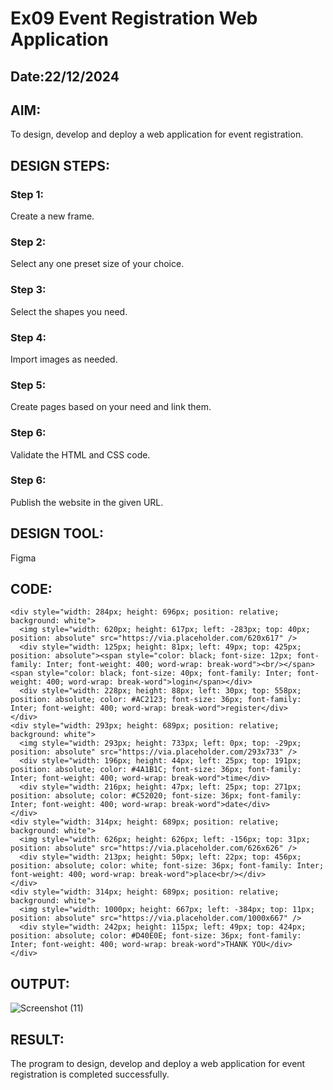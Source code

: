 # Ex09 Event Registration Web Application
## Date:22/12/2024

## AIM:
To design, develop and deploy a web application for event registration.

## DESIGN STEPS:

### Step 1:
Create a new frame.

### Step 2:
Select any one preset size of your choice.

### Step 3:
Select the shapes you need.

### Step 4:
Import images as needed.

### Step 5:
Create pages based on your need and link them.

### Step 6:

Validate the HTML and CSS code.

### Step 6:

Publish the website in the given URL.

## DESIGN TOOL:
Figma

## CODE:
```
<div style="width: 284px; height: 696px; position: relative; background: white">
  <img style="width: 620px; height: 617px; left: -283px; top: 40px; position: absolute" src="https://via.placeholder.com/620x617" />
  <div style="width: 125px; height: 81px; left: 49px; top: 425px; position: absolute"><span style="color: black; font-size: 12px; font-family: Inter; font-weight: 400; word-wrap: break-word"><br/></span><span style="color: black; font-size: 40px; font-family: Inter; font-weight: 400; word-wrap: break-word">login</span></div>
  <div style="width: 228px; height: 88px; left: 30px; top: 558px; position: absolute; color: #AC2123; font-size: 36px; font-family: Inter; font-weight: 400; word-wrap: break-word">register</div>
</div>
<div style="width: 293px; height: 689px; position: relative; background: white">
  <img style="width: 293px; height: 733px; left: 0px; top: -29px; position: absolute" src="https://via.placeholder.com/293x733" />
  <div style="width: 196px; height: 44px; left: 25px; top: 191px; position: absolute; color: #4A1B1C; font-size: 36px; font-family: Inter; font-weight: 400; word-wrap: break-word">time</div>
  <div style="width: 216px; height: 47px; left: 25px; top: 271px; position: absolute; color: #C52020; font-size: 36px; font-family: Inter; font-weight: 400; word-wrap: break-word">date</div>
</div>
<div style="width: 314px; height: 689px; position: relative; background: white">
  <img style="width: 626px; height: 626px; left: -156px; top: 31px; position: absolute" src="https://via.placeholder.com/626x626" />
  <div style="width: 213px; height: 50px; left: 22px; top: 456px; position: absolute; color: white; font-size: 36px; font-family: Inter; font-weight: 400; word-wrap: break-word">place<br/></div>
</div>
<div style="width: 314px; height: 689px; position: relative; background: white">
  <img style="width: 1000px; height: 667px; left: -384px; top: 11px; position: absolute" src="https://via.placeholder.com/1000x667" />
  <div style="width: 242px; height: 115px; left: 49px; top: 424px; position: absolute; color: #D40E0E; font-size: 36px; font-family: Inter; font-weight: 400; word-wrap: break-word">THANK YOU</div>
</div>
```

## OUTPUT:

![Screenshot (11)](https://github.com/user-attachments/assets/2692b800-b934-4b65-a55e-9d840aa9c6c8)


## RESULT:
The program to design, develop and deploy a web application for event registration is completed successfully.
